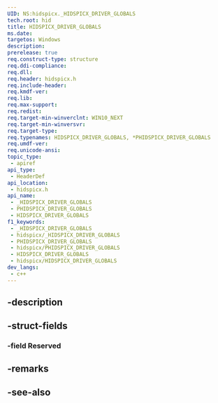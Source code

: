 ```yaml
---
UID: NS:hidspicx._HIDSPICX_DRIVER_GLOBALS
tech.root: hid
title: HIDSPICX_DRIVER_GLOBALS
ms.date: 
targetos: Windows
description: 
prerelease: true
req.construct-type: structure
req.ddi-compliance: 
req.dll: 
req.header: hidspicx.h
req.include-header: 
req.kmdf-ver: 
req.lib: 
req.max-support: 
req.redist: 
req.target-min-winverclnt: WIN10_NEXT
req.target-min-winversvr: 
req.target-type: 
req.typenames: HIDSPICX_DRIVER_GLOBALS, *PHIDSPICX_DRIVER_GLOBALS
req.umdf-ver: 
req.unicode-ansi: 
topic_type:
 - apiref
api_type:
 - HeaderDef
api_location:
 - hidspicx.h
api_name:
 - _HIDSPICX_DRIVER_GLOBALS
 - PHIDSPICX_DRIVER_GLOBALS
 - HIDSPICX_DRIVER_GLOBALS
f1_keywords:
 - _HIDSPICX_DRIVER_GLOBALS
 - hidspicx/_HIDSPICX_DRIVER_GLOBALS
 - PHIDSPICX_DRIVER_GLOBALS
 - hidspicx/PHIDSPICX_DRIVER_GLOBALS
 - HIDSPICX_DRIVER_GLOBALS
 - hidspicx/HIDSPICX_DRIVER_GLOBALS
dev_langs:
 - c++
---
```


## -description

## -struct-fields

### -field Reserved

## -remarks

## -see-also

